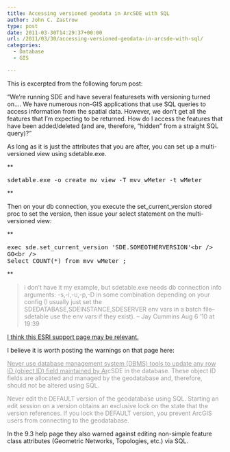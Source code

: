 ```yaml
---
title: Accessing versioned geodata in ArcSDE with SQL
author: John C. Zastrow
type: post
date: 2011-03-30T14:29:37+00:00
url: /2011/03/30/accessing-versioned-geodata-in-arcsde-with-sql/
categories:
  - Database
  - GIS

---
```

This is excerpted from the following forum post:

&#8220;We&#8217;re running SDE and have several featuresets with versioning turned on&#8230;. We have numerous non-GIS applications that use SQL queries to access information from the spatial data. However, we don&#8217;t get all the features that I&#8217;m expecting to be returned. How do I access the features that have been added/deleted (and are, therefore, &#8220;hidden&#8221; from a straight SQL query)?&#8221;

As long as it is just the attributes that you are after, you can set up a multi-versioned view using sdetable.exe.

**

<pre>sdetable.exe -o create_mv_view -T mvv_wMeter -t wMeter</pre>**

Then on your db connection, you execute the set\_current\_version stored proc to set the version, then issue your select statement on the multi-versioned view:

**

<pre>exec sde.set_current_version 'SDE.SOMEOTHERVERSION'&lt;br /&gt;
GO&lt;br /&gt;
Select COUNT(*) from mvv_wMeter ; </pre>**

> <span style="color: #999999;">i don&#8217;t have it my example, but sdetable.exe needs db connection info arguments: -s,-i,-u,-p,-D in some combination depending on your config (I usually just set the SDEDATABASE,SDEINSTANCE,SDESERVER env vars in a batch file&#8211;sdetable use the env vars if they exist). – Jay Cummins Aug 6 &#8217;10 at 19:39</span>

[I think this ESRI support page may be relevant.][1]

I believe it is worth posting the warnings on that page here:

<span style="color: #999999;"><ins datetime="2011-03-30T14:23:06+00:00">Never use database management system (DBMS) tools to update any row ID (object ID) field maintained by Ar</ins>cSDE in the database. These object ID fields are allocated and managed by the geodatabase and, therefore, should not be altered using SQL.</span>

 <span style="color: #999999;">Never edit the DEFAULT version of the geodatabase using SQL. Starting an edit session on a version obtains an exclusive lock on the state that the version references. If you lock the DEFAULT version, you prevent ArcGIS users from connecting to the geodatabase.</span>

In the 9.3 help page they also warned against editing non-simple feature class attributes (Geometric Networks, Topologies, etc.) via SQL.

 [1]: http://help.arcgis.com/en/arcgisdesktop/10.0/help/index.html#/in_SQL_Server/006z0000001r000000/
